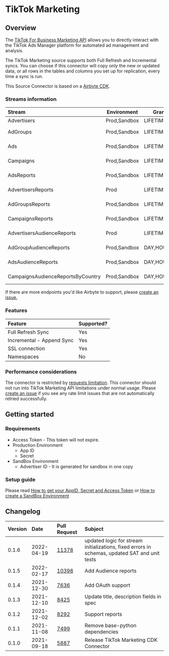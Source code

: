# TikTok Marketing

## Overview

The [TikTok For Business Marketing API](https://ads.tiktok.com/marketing_api/homepage?rid=uvtbok1h19) allows you to directly interact with the TikTok Ads Manager platform for automated ad management and analysis. 

The TikTok Marketing source supports both Full Refresh and Incremental syncs. You can choose if this connector will copy only the new or updated data, or all rows in the tables and columns you set up for replication, every time a sync is run.

This Source Connector is based on a [Airbyte CDK](https://docs.airbyte.io/connector-development/cdk-python).

### Streams information

| Stream                            | Environment  | Granularities     | Key         | Incremental    | Schema                                                                                        |
|:----------------------------------|--------------|-------------------|-------------|:---------------|-----------------------------------------------------------------------------------------------|
| Advertisers                       | Prod,Sandbox | LIFETIME,DAY,HOUR | id          | No             | [Link](https://business-api.tiktok.com/marketing_api/docs?id=1708503202263042)                |
| AdGroups                          | Prod,Sandbox | LIFETIME,DAY,HOUR | adgroup_id  | Yes (DAY,HOUR) | [Link](https://business-api.tiktok.com/marketing_api/docs?id=1708503489590273)                |
| Ads                               | Prod,Sandbox | LIFETIME,DAY,HOUR | ad_id       | Yes (DAY,HOUR) | [Link](https://business-api.tiktok.com/marketing_api/docs?id=1708572923161602)                |
| Campaigns                         | Prod,Sandbox | LIFETIME,DAY,HOUR | campaign_id | Yes (DAY,HOUR) | [Link](https://business-api.tiktok.com/marketing_api/docs?id=1708582970809346)                |
| AdsReports                        | Prod,Sandbox | LIFETIME,DAY,HOUR | None        | Yes (DAY,HOUR) | [BasicReportsLink](https://business-api.tiktok.com/marketing_api/docs?id=1707957200780290)    |
| AdvertisersReports                | Prod         | LIFETIME,DAY,HOUR | None        | Yes (DAY,HOUR) | [BasicReportsLink](https://business-api.tiktok.com/marketing_api/docs?id=1707957200780290)    |
| AdGroupsReports                   | Prod,Sandbox | LIFETIME,DAY,HOUR | None        | Yes (DAY,HOUR) | [BasicReportsLink](https://business-api.tiktok.com/marketing_api/docs?id=1707957200780290)    |
| CampaignsReports                  | Prod,Sandbox | LIFETIME,DAY,HOUR | None        | Yes (DAY,HOUR) | [BasicReportsLink](https://business-api.tiktok.com/marketing_api/docs?id=1707957200780290)    |
| AdvertisersAudienceReports        | Prod         | LIFETIME,DAY,HOUR | None        | Yes (DAY,HOUR) | [AudienceReportsLink](https://business-api.tiktok.com/marketing_api/docs?id=1707957217727489) |
| AdGroupAudienceReports            | Prod,Sandbox | DAY,HOUR          | None        | Yes (DAY,HOUR) | [AudienceReportsLink](https://business-api.tiktok.com/marketing_api/docs?id=1707957217727489) |
| AdsAudienceReports                | Prod,Sandbox | DAY,HOUR          | None        | Yes (DAY,HOUR) | [AudienceReportsLink](https://business-api.tiktok.com/marketing_api/docs?id=1707957217727489) |
| CampaignsAudienceReportsByCountry | Prod,Sandbox | DAY,HOUR          | None        | Yes (DAY,HOUR) | [AudienceReportsLink](https://business-api.tiktok.com/marketing_api/docs?id=1707957217727489) |

If there are more endpoints you'd like Airbyte to support, please [create an issue.](https://github.com/airbytehq/airbyte/issues/new/choose)

### Features

| Feature | Supported? |
| :--- | :--- |
| Full Refresh Sync | Yes |
| Incremental - Append Sync | Yes |
| SSL connection | Yes |
| Namespaces | No |

### Performance considerations

The connector is restricted by [requests limitation](https://ads.tiktok.com/marketing_api/docs?rid=fgvgaumno25&id=1701890997610497). This connector should not run into TikTok Marketing API limitations under normal usage. Please [create an issue](https://github.com/airbytehq/airbyte/issues) if you see any rate limit issues that are not automatically retried successfully.

## Getting started

### Requirements

* Access Token - This token will not expire. 
* Production Environment
  * App ID
  * Secret
* SandBox Environment
  * Advertiser ID - It is generated for sandbox in one copy

### Setup guide

Please read [How to get your AppID, Secret and Access Token](https://ads.tiktok.com/marketing_api/docs?rid=fgvgaumno25&id=1701890909484033) or [How to create a SandBox Environment](https://ads.tiktok.com/marketing_api/docs?rid=fgvgaumno25&id=1701890920013825)

## Changelog

| Version | Date       | Pull Request                                             | Subject                                                                                       |
|:--------|:-----------|:---------------------------------------------------------|:----------------------------------------------------------------------------------------------|
| 0.1.6   | 2022-04-19 | [11378](https://github.com/airbytehq/airbyte/pull/11378) | updated logic for stream initializations, fixed errors in schemas, updated SAT and unit tests |
| 0.1.5   | 2022-02-17 | [10398](https://github.com/airbytehq/airbyte/pull/10398) | Add Audience reports                                                                          |
| 0.1.4   | 2021-12-30 | [7636](https://github.com/airbytehq/airbyte/pull/7636)   | Add OAuth support                                                                             |
| 0.1.3   | 2021-12-10 | [8425](https://github.com/airbytehq/airbyte/pull/8425)   | Update title, description fields in spec                                                      |
| 0.1.2   | 2021-12-02 | [8292](https://github.com/airbytehq/airbyte/pull/8292)   | Support reports                                                                               |
| 0.1.1   | 2021-11-08 | [7499](https://github.com/airbytehq/airbyte/pull/7499)   | Remove base-python dependencies                                                               |
| 0.1.0   | 2021-09-18 | [5887](https://github.com/airbytehq/airbyte/pull/5887)   | Release TikTok Marketing CDK Connector                                                        |
